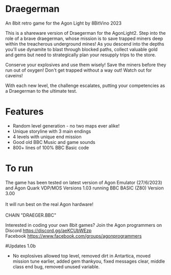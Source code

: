 # Draegerman
An 8bit retro game for the Agon Light by 8BitVino 2023

This is a shareware version of Draegerman for the AgonLight2.
Step into the role of a brave draegerman, whose mission is to save trapped miners deep within the treacherous underground mines!
As you descend into the depths you'll use dynamite to blast through blocked paths, collect valuable gold and gems but need to strategically plan your resupply trips to the store.

Conserve your explosives and use them wisely!
Save the miners before they run out of oxygen!
Don't get trapped without a way out!
Watch out for caveins!

With each new level, the challenge escalates, putting your competencies as a Draegerman to the ultimate test.

# Features
- Random level generation - no two maps ever alike!
- Unique storyline with 3 main endings
- 4 levels with unique end mission
- Good old BBC Music and game sounds
- 800+ lines of 100% BBC Basic code 

# To run 
The game has been tested on latest version of Agon Emulator (27/6/2023) and Agon Quark VDP/MOS Versions 1.03 running BBC BASIC (Z80) Version 3.00<br><br>
It will run best on the real Agon hardware! <br><br>
CHAIN "DRAEGER.BBC"

Interested in coding your own 8bit games? Join the Agon programmers on<br>
Discord https://discord.gg/aeKCUbWEzp <br>
Facebook https://www.facebook.com/groups/agonprogrammers <br>

#Updates 1.0b
- No explosives allowed top level, removed dirt in Antartica, moved mission tune earlier, added gem thankyou, fixed messages clear, middle class end bug, removed unused variable.
